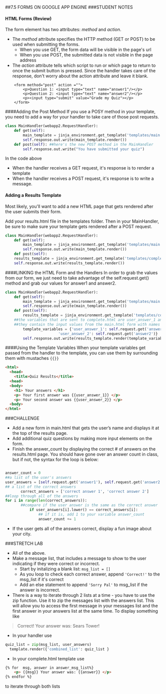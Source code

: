 ##7.5 FORMS ON GOOGLE APP ENGINE
###STUDENT NOTES
#### HTML Forms (Review)

The form element has two attributes: _method_ and _action_.
* The _method_ attribute specifies the HTTP method (GET or POST) to be used when submitting the forms. 
  * When you use GET, the form data will be visible in the page's url
  * When you use POST, the submitted data is not visible in the page address
* The _action_ attribute tells which script to run or which page to return to once the submit button is pressed. Since the handler takes care of the response, don't worry about the action attribute and leave it blank. 

```
	<form method="post" action ="">
		<p>Question 1: <input type="text" name="answer1"/></p>
		<p>Question 2: <input type="text" name="answer2"/></p>
		<p><input type="submit" value="Grade my Quiz"></p>
	</form>
```


####Adding the  Post Method
If you use a POSY method in your template, you need to add a way for your handler to take care of those post requests.


```python
class MainHandler(webapp2.RequestHandler):
    def get(self):
    	main_template = jinja_environment.get_template('templates/main.html')
    	self.response.out.write(main_template.render())
    def post(self): ##here's the new POST method in the MainHandler
    	self.response.out.write("You have submitted your quiz")
```
In the code above
* When the handler receives a GET request, it's response is to render a template
* When the handler receives a POST request, it's response is to write a message. 

#### Adding a Results Template
Most likely, you'll want to add a new HTML page that gets rendered after the user submits their form. 

Add your results.html file in the templates folder. Then in your MainHandler, be sure to make sure your template gets rendered after a POST request.

```python
class MainHandler(webapp2.RequestHandler):
    def get(self):
    	main_template = jinja_environment.get_template('templates/main.html')
    	self.response.out.write(main_template.render())
    def post(self):
	results_template = jinja_environment.get_template('templates/complete.html')
	self.response.out.write(results_template.render())

```

####LINKING the HTML Form and the Handlers
In order to grab the values from our form, we just need to take advantage of the self.request.get() method and grab our values for answer1 and answer2.


```python
class MainHandler(webapp2.RequestHandler):
    def get(self):
    	main_template = jinja_environment.get_template('templates/main.html')
    	self.response.out.write(main_template.render())
    def post(self):
    	results_template = jinja_environment.get_template('templates/complete.html')
    ##the variables that are sent to complete.html are user_answer_1 and user_answer_2
    ##they contain the input values from the main.html form with names answer1 and answer2
    	template_variables = {'user_answer_1': self.request.get('answer1'),
    			  		'user_answer_2': self.request.get('answer2')}
    	self.response.out.write(results_template.render(template_variables))
```    		

####Using the Template Variables
When your template variables get passed from the handler to the template, you can use them by surrounding them with mustaches `{{}}`
```html
<html>
  <head>
    <title>Quiz Results</title>
  <head>
  <body>
    <h1> Your answers </h1>
    <p> Your first answer was {{user_answer_1}} </p>
    <p> Your second answer was {{user_answer_2}} </p>
  <body>
</html>
```


###CHALLENGE

* Add a new form in main.html that gets the user’s name and displays it at the top of the results page.
* Add additional quiz questions by making more input elements on  the form. 
* Finish the answer_count by displaying the correct # of answers on the results.html page. You should have gone over an answer count in class, but if not, the syntax for the loop is below:
  
 ```python
 
answer_count = 0
##a list of the user's answers
user_answers = [self.request.get('answer1'), self.request.get('answer2')] 
## a list of the correct answers
    	correct_answers = ['correct answer 1', 'correct answer 2'] 
##loop through all of the answers     	
for i in range(len(correct_answers)): 
		##compare if the user answer is the same as the correct answer
	    	if user_answers[i].lower() == correct_answers[i]: 
	    		## if it is, add 1 to your variable answer_count
	    		answer_count += 1 
```
* If the user gets all of the answers correct, display a fun image about your city.

###STRETCH LAB 
* All of the above. 
* Make a message list, that includes a message to show to the user indicating if they were correct or incorrect. 
	* Start by initalizing a blank list: `msg_list = []` 	
	* As you loop to check each correct answer,  append `'Correct!'` to the msg_list if it's correct
	* Add an else statement to append  `'Sorry Pal'` to msg_list if the answer is incorrect.
* There is a way to iterate through 2 lists at a time - you have to use the zip function. Use it to zip the messages list with the answers list. This will allow you to access the first message in your messages list and the first answer in your answers list at the same time. To display something like 

> Correct! Your answer was: Sears Tower!

  * In your handler use 
```python
quiz_list = zip(msg_list, user_answers) 
  template.render({'combined_list': quiz_list }
  ```
  * In your complete.html template use
```html
{% for  msg, answer in answer_msg_list%}
	<p> {{msg}} Your answer was: {{answer}} </p>
{% endfor %}
```
  to iterate through both lists
 
